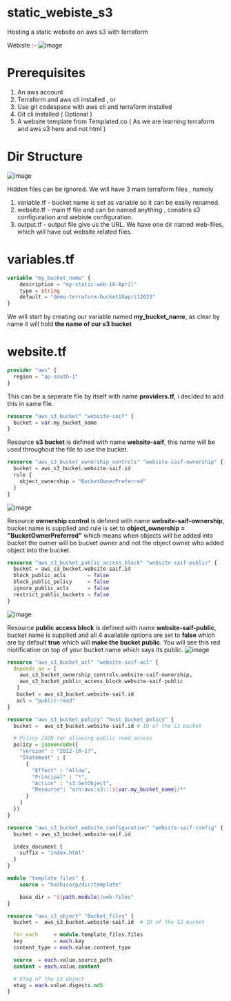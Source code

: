 # static_webiste_s3
Hosting a static website on aws s3 with terraform


Webiste :-
![image](https://github.com/saifali1035/static_webiste_s3/assets/37189361/97345aa4-1b01-4595-ade4-c1642b23f2bb)

# Prerequisites
1. An aws account
2. Terraform and aws cli installed , or
3. Use git codespace with aws cli and terraform installed
4. Git cli installed ( Optional )
5. A website template from Templated.co ( As we are learning terraform and aws s3 here and not html )

# Dir Structure
![image](https://github.com/saifali1035/static_webiste_s3/assets/37189361/207e8432-a259-4b8c-ab15-019e34a9c914)

Hidden files can be ignored.
We will have 3 main terraform files , namely
1. variable.tf - bucket name is set as variable so it can be easily renamed.
2. website.tf - main tf file and can be named anything , conatins s3 configuration and webiste configuration.
3. output.tf - output file give us the URL.
We have one dir named web-files, which will have out website related files.

# variables.tf

```terraform
variable "my_bucket_name" {
    description = "my-static-web-18-April"
    type = string
    default = "demo-terraform-bucket18april2023"
}
```
We will start by creating our variable named **my_bucket_name**, as clear by name it will hold **the name of our s3 bucket**

# website.tf

```terraform
provider "aws" {
  region = "ap-south-1"
}
```
This can be a seperate file by itself with name **providers.tf**, i decided to add this in same file.

```terraform
resource "aws_s3_bucket" "website-saif" {
  bucket = var.my_bucket_name
}
```
Resource **s3 bucket** is defined with name **website-saif**, this name will be used throughout the file to use the bucket.

```terraform
resource "aws_s3_bucket_ownership_controls" "website-saif-ownership" {
  bucket = aws_s3_bucket.website-saif.id
  rule {
    object_ownership = "BucketOwnerPreferred"
  }
}
```
![image](https://github.com/Tech-With-Helen/static-website-aws/assets/37189361/39fc5458-dbbf-4a96-aab3-926a85517108)

Resource **ownership control** is defined with name **website-saif-ownership**, bucket name is supplied and rule is set to **object_ownership = "BucketOwnerPreferred"** which means when objects will be added into bucket the owner will be bucket owner and not the object owner who added object into the bucket.

```terraform
resource "aws_s3_bucket_public_access_block" "website-saif-public" {
  bucket = aws_s3_bucket.website-saif.id
  block_public_acls       = false
  block_public_policy     = false
  ignore_public_acls      = false
  restrict_public_buckets = false
}
```
![image](https://github.com/Tech-With-Helen/static-website-aws/assets/37189361/be9b378b-8db0-4817-bac3-fb467da109a1)

Resource **public access block** is defined with name **website-saif-public**, bucket name is supplied and all 4 available options are set to **false** which are by default **true** which will **make the bucket public**.
You will see this red niotification on top of your bucket name which says its public.
![image](https://github.com/Tech-With-Helen/static-website-aws/assets/37189361/85c94ea2-257e-4f75-adc9-ce205cb92926)


```terraform
resource "aws_s3_bucket_acl" "website-saif-acl" {
  depends_on = [ 
    aws_s3_bucket_ownership_controls.website-saif-ownership,
    aws_s3_bucket_public_access_block.website-saif-public
   ]
   bucket = aws_s3_bucket.website-saif.id
   acl = "public-read"
}
```

```terraform
resource "aws_s3_bucket_policy" "host_bucket_policy" {
  bucket =  aws_s3_bucket.website-saif.id # ID of the S3 bucket

  # Policy JSON for allowing public read access
  policy = jsonencode({
    "Version" : "2012-10-17",
    "Statement" : [
      {
        "Effect" : "Allow",
        "Principal" : "*",
        "Action" : "s3:GetObject",
        "Resource": "arn:aws:s3:::${var.my_bucket_name}/*"
      }
    ]
  })
}
```

```terraform
resource "aws_s3_bucket_website_configuration" "webiste-saif-config" {
  bucket = aws_s3_bucket.website-saif.id

  index_document {
    suffix = "index.html"
  }
}
```

```terraform
module "template_files" {
    source = "hashicorp/dir/template"

    base_dir = "${path.module}/web-files"
}
```

```terraform
resource "aws_s3_object" "Bucket_files" {
  bucket =  aws_s3_bucket.website-saif.id  # ID of the S3 bucket

  for_each     = module.template_files.files
  key          = each.key
  content_type = each.value.content_type

  source  = each.value.source_path
  content = each.value.content

  # ETag of the S3 object
  etag = each.value.digests.md5
}
```



